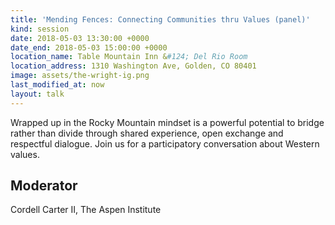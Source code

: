```yaml
---
title: 'Mending Fences: Connecting Communities thru Values (panel)'
kind: session
date: 2018-05-03 13:30:00 +0000
date_end: 2018-05-03 15:00:00 +0000
location_name: Table Mountain Inn &#124; Del Rio Room
location_address: 1310 Washington Ave, Golden, CO 80401
image: assets/the-wright-ig.png
last_modified_at: now
layout: talk
---
```


Wrapped up in the Rocky Mountain mindset is a powerful potential to bridge rather than divide through shared experience, open exchange and respectful dialogue. Join us for a participatory conversation about Western values.

## Moderator
Cordell Carter II, The Aspen Institute
